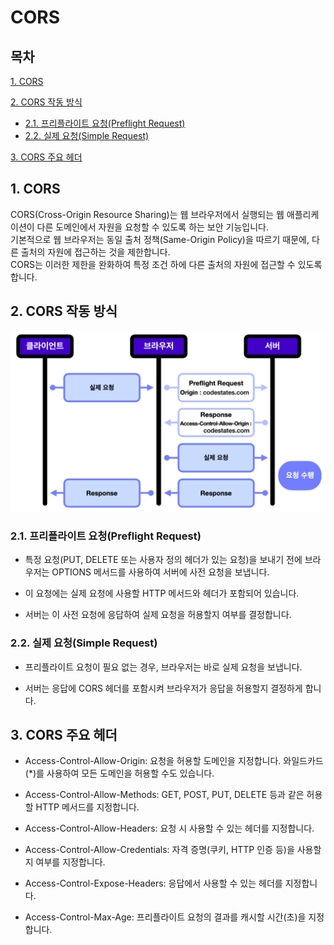 # CORS

## 목차

[1. CORS](#1-cors)

[2. CORS 작동 방식](#2-cors-작동-방식)
- [2.1. 프리플라이트 요청(Preflight Request)](#21-프리플라이트-요청preflight-request)
- [2.2. 실제 요청(Simple Request)](#22-실제-요청simple-request)

[3. CORS 주요 헤더](#3-cors-주요-헤더)

## 1. CORS

CORS(Cross-Origin Resource Sharing)는 웹 브라우저에서 실행되는 웹 애플리케이션이 다른 도메인에서 자원을 요청할 수 있도록 하는 보안 기능입니다.<br>
기본적으로 웹 브라우저는 동일 출처 정책(Same-Origin Policy)을 따르기 때문에, 다른 출처의 자원에 접근하는 것을 제한합니다.<br>
CORS는 이러한 제한을 완화하여 특정 조건 하에 다른 출처의 자원에 접근할 수 있도록 합니다.

## 2. CORS 작동 방식

![CORS](../img/CORS.png)

### 2.1. 프리플라이트 요청(Preflight Request)

- 특정 요청(PUT, DELETE 또는 사용자 정의 헤더가 있는 요청)을 보내기 전에 브라우저는 OPTIONS 메서드를 사용하여 서버에 사전 요청을 보냅니다.

- 이 요청에는 실제 요청에 사용할 HTTP 메서드와 헤더가 포함되어 있습니다.

- 서버는 이 사전 요청에 응답하여 실제 요청을 허용할지 여부를 결정합니다.

### 2.2. 실제 요청(Simple Request)

- 프리플라이트 요청이 필요 없는 경우, 브라우저는 바로 실제 요청을 보냅니다.

- 서버는 응답에 CORS 헤더를 포함시켜 브라우저가 응답을 허용할지 결정하게 합니다.

## 3. CORS 주요 헤더

- Access-Control-Allow-Origin: 요청을 허용할 도메인을 지정합니다. 와일드카드(*)를 사용하여 모든 도메인을 허용할 수도 있습니다.

- Access-Control-Allow-Methods: GET, POST, PUT, DELETE 등과 같은 허용할 HTTP 메서드를 지정합니다.

- Access-Control-Allow-Headers: 요청 시 사용할 수 있는 헤더를 지정합니다.

- Access-Control-Allow-Credentials: 자격 증명(쿠키, HTTP 인증 등)을 사용할지 여부를 지정합니다.

- Access-Control-Expose-Headers: 응답에서 사용할 수 있는 헤더를 지정합니다.

- Access-Control-Max-Age: 프리플라이트 요청의 결과를 캐시할 시간(초)을 지정합니다.